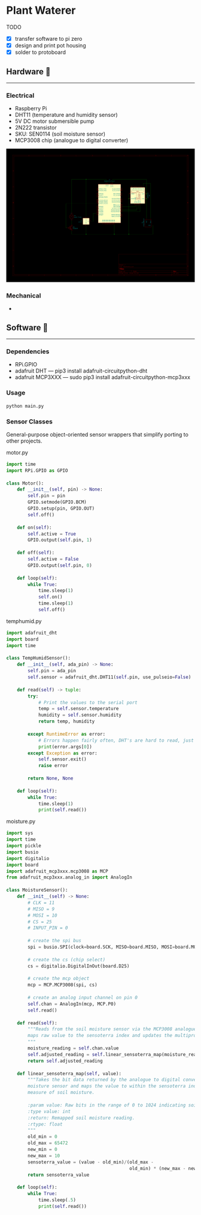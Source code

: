 # Plant Waterer

TODO

- [x]  transfer software to pi zero
- [x]  design and print pot housing
- [x]  solder to protoboard

## Hardware 🔨

---

### Electrical

- Raspberry Pi
- DHT11 (temperature and humidity sensor)
- 5V DC motor submersible pump
- 2N222 transistor
- SKU: SEN0114 (soil moisture sensor)
- MCP3008 chip (analogue to digital converter)

![Untitled](docs/Untitled.png)

### Mechanical

-

## Software 🍦

---

### Dependencies

- RPi.GPIO
- adafruit DHT  — pip3 install adafruit-circuitpython-dht
- adafruit MCP3XXX — sudo pip3 install adafruit-circuitpython-mcp3xxx

### Usage

```bash
python main.py
```

### Sensor Classes

General-purpose object-oriented sensor wrappers that simplify porting to other projects.

motor.py

```python
import time
import RPi.GPIO as GPIO

class Motor():
    def __init__(self, pin) -> None:
        self.pin = pin
        GPIO.setmode(GPIO.BCM)
        GPIO.setup(pin, GPIO.OUT)
        self.off()

    def on(self):
        self.active = True
        GPIO.output(self.pin, 1)

    def off(self):
        self.active = False
        GPIO.output(self.pin, 0)

    def loop(self):
        while True:
            time.sleep(1)
            self.on()
            time.sleep(1)
            self.off()
```

temphumid.py

```python
import adafruit_dht
import board
import time

class TempHumidSensor():
    def __init__(self, ada_pin) -> None:
        self.pin = ada_pin
        self.sensor = adafruit_dht.DHT11(self.pin, use_pulseio=False)

    def read(self) -> tuple:
        try:
            # Print the values to the serial port
            temp = self.sensor.temperature
            humidity = self.sensor.humidity
            return temp, humidity

        except RuntimeError as error:
            # Errors happen fairly often, DHT's are hard to read, just keep going
            print(error.args[0])
        except Exception as error:
            self.sensor.exit()
            raise error

        return None, None

    def loop(self):
        while True:
            time.sleep(1)
            print(self.read())
```

moisture.py

```python
import sys
import time
import pickle
import busio
import digitalio
import board
import adafruit_mcp3xxx.mcp3008 as MCP
from adafruit_mcp3xxx.analog_in import AnalogIn

class MoistureSensor():
    def __init__(self) -> None:
        # CLK = 11
        # MISO = 9
        # MOSI = 10
        # CS = 25
        # INPUT_PIN = 0
        
        # create the spi bus
        spi = busio.SPI(clock=board.SCK, MISO=board.MISO, MOSI=board.MOSI)
        
        # create the cs (chip select)
        cs = digitalio.DigitalInOut(board.D25)
        
        # create the mcp object
        mcp = MCP.MCP3008(spi, cs)
        
        # create an analog input channel on pin 0
        self.chan = AnalogIn(mcp, MCP.P0)
        self.read()

    def read(self):
        """Reads from the soil moisture sensor via the MCP3008 analogue to digital converter,
        maps raw value to the sensoterra index and updates the multiprocessing global.
        """
        moisture_reading = self.chan.value
        self.adjusted_reading = self.linear_sensoterra_map(moisture_reading)
        return self.adjusted_reading

    def linear_sensoterra_map(self, value):
        """Takes the bit data returned by the analogue to digital converter connected to the analogue soil 
        moisture sensor and maps the value to within the sensoterra index range (0-10) as a standard
        measure of soil moisture.

        :param value: Raw bits in the range of 0 to 1024 indicating soil moisture level.
        :type value: int
        :return: Remapped soil moisture reading.
        :rtype: float
        """
        old_min = 0
        old_max = 65472
        new_min = 0
        new_max = 10
        sensoterra_value = (value - old_min)/(old_max -
                                              old_min) * (new_max - new_min) + new_min
        return sensoterra_value

    def loop(self):
        while True:
            time.sleep(.5)
            print(self.read())
```
